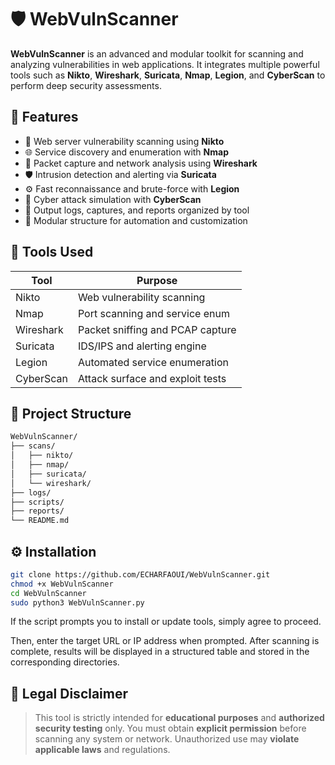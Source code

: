 # 🛡️ WebVulnScanner

**WebVulnScanner** is an advanced and modular toolkit for scanning and analyzing vulnerabilities in web applications.
It integrates multiple powerful tools such as **Nikto**, **Wireshark**, **Suricata**, **Nmap**, **Legion**, and **CyberScan** to perform deep security assessments.

## 🚀 Features

* 🔎 Web server vulnerability scanning using **Nikto**
* 🌐 Service discovery and enumeration with **Nmap**
* 🔬 Packet capture and network analysis using **Wireshark**
* 🛡️ Intrusion detection and alerting via **Suricata**
* ⚙️ Fast reconnaissance and brute-force with **Legion**
* 🧪 Cyber attack simulation with **CyberScan**
* 📄 Output logs, captures, and reports organized by tool
* 🧰 Modular structure for automation and customization

## 🧰 Tools Used

| Tool      | Purpose                          |
| --------- | -------------------------------- |
| Nikto     | Web vulnerability scanning       |
| Nmap      | Port scanning and service enum   |
| Wireshark | Packet sniffing and PCAP capture |
| Suricata  | IDS/IPS and alerting engine      |
| Legion    | Automated service enumeration    |
| CyberScan | Attack surface and exploit tests |

## 📁 Project Structure

```bash
WebVulnScanner/
├── scans/
│   ├── nikto/
│   ├── nmap/
│   ├── suricata/
│   └── wireshark/
├── logs/
├── scripts/
├── reports/
└── README.md
```

## ⚙️ Installation

```bash
git clone https://github.com/ECHARFAOUI/WebVulnScanner.git
chmod +x WebVulnScanner
cd WebVulnScanner
sudo python3 WebVulnScanner.py
```

If the script prompts you to install or update tools, simply agree to proceed.

Then, enter the target URL or IP address when prompted. After scanning is complete, results will be displayed in a structured table and stored in the corresponding directories.

## 📜 Legal Disclaimer

> This tool is strictly intended for **educational purposes** and **authorized security testing** only. You must obtain **explicit permission** before scanning any system or network. Unauthorized use may **violate applicable laws** and regulations.
